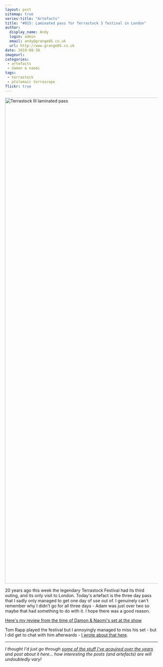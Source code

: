 ```yaml
---
layout: post
sitemap: true
series-title: "Artefacts" 
title: "#015: Laminated pass for Terrastock 3 festival in London"
author:
  display_name: Andy
  login: admin
  email: andy@grange85.co.uk
  url: http://www.grange85.co.uk
date: 2019-08-30
imageurl: 
categories:
 - artefacts
 - damon & naomi
tags:
 - terrastock
 - ptolemaic terrascope
flickr: true
---
```

<a data-flickr-embed="true"  href="https://www.flickr.com/photos/grange85/48278977911/in/dateposted-public/" title="Terrastock III laminated pass"><img src="https://live.staticflickr.com/65535/48278977911_c83d29cd2e_h.jpg" width="928" height="1600" alt="Terrastock III laminated pass"></a>

20 years ago this week the legendary Terrastock Festival had its third outing, and its only visit to London. Today's artefact is the three day pass that I sadly only managed to get one day of use out of. I genuinely can't remember why I didn't go for all three days - Adam was just over two so maybe that had something to do with it. I hope there was a good reason.

[Here's my review from the time of Damon & Naomi's set at the show](/articles/1999-08-28-review-damon-naomi-ulu-london-uk-28th-august-1999/) 

Tom Rapp played the festival but I annoyingly managed to miss his set - but I did get to chat with him afterwards - [I wrote about that here](https://www.fullofwishes.co.uk/2018/02/12/tom-rapp-1947-2018/).

---

_I thought I'd just go through [some of the stuff I've acquired over the years](/category/artefacts/) and post about it here... how interesting the posts (and artefacts) are will undoubtedly vary!_
